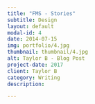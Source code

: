 ```yaml
---
title: "FMS - Stories"
subtitle: Design
layout: default
modal-id: 4
date: 2014-07-15
img: portfolio/4.jpg
thumbnail: thumbnail/4.jpg
alt: Taylor B - Blog Post
project-date: 2017
client: Taylor B
category: Writing
description:

---
```

